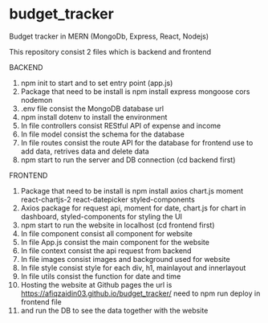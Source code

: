 # budget_tracker

Budget tracker in MERN (MongoDb, Express, React, Nodejs)

This repository consist 2 files which is backend and frontend

BACKEND

1. npm init to start and to set entry point (app.js)
2. Package that need to be install is npm install express mongoose cors nodemon
3. .env file consist the MongoDB database url
4. npm install dotenv to install the environment
5. In file controllers consist REStful API of expense and income
6. In file model consist the schema for the database
7. In file routes consist the route API for the database for frontend use to add data, retrives data and delete data
8. npm start to run the server and DB connection (cd backend first)

FRONTEND

1. Package that need to be install is npm install axios chart.js moment react-chartjs-2 react-datepicker styled-components
2. Axios package for request api, moment for date, chart.js for chart in dashboard, styled-components for styling the UI
3. npm start to run the website in localhost (cd frontend first)
4. In file component consist all component for website
5. In file App.js consist the main component for the website
6. In file context consist the api request from backend
7. In file images consist images and background used for website
8. In file style consist style for each div, h1, mainlayout and innerlayout
9. In file utils consist the function for date and time
10. Hosting the website at Github pages the url is https://afiqzaidin03.github.io/budget_tracker/ need to npm run deploy in frontend file
11. and run the DB to see the data together with the website
